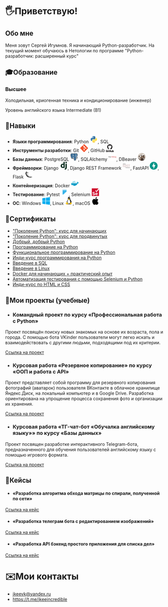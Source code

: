 # 🖐Приветствую! 
## Обо мне
Меня зовут Сергей Игумнов. Я начинающий Python-разработчик. На текущий момент обучаюсь в Нетологии по программе "Python-разработчик: расширенный курс"

## 🎓Образование
### Высшее 

Холодильная, криогенная техника и кондиционирование (инженер)

Уровень английского языка Intermediate (B1)

## 🧠Навыки
- **Языки программирования**: Python <img src="https://github.com/devicons/devicon/blob/master/icons/python/python-original.svg" alt="Python" width="25" height="25" />, SQL
- **Инструменты разработки**: Git <img src="https://github.com/devicons/devicon/blob/master/icons/git/git-original.svg" alt="Git" width="25" height="25" />, GitHub <img src="https://github.com/devicons/devicon/blob/master/icons/github/github-original-wordmark.svg" alt="GitHub" width="25" height="25" />
- **Базы данных**: PostgreSQL <img src="https://github.com/devicons/devicon/blob/master/icons/postgresql/postgresql-original.svg" alt="PostgreSQL" width="25" height="25" />, SQLAlchemy <img src="https://github.com/devicons/devicon/blob/master/icons/sqlalchemy/sqlalchemy-original-wordmark.svg" alt="SQLAlchemy" width="25" height="25" />, DBeaver <img src="https://github.com/devicons/devicon/blob/master/icons/dbeaver/dbeaver-original.svg" alt="DBeaver" width="25" height="25" />
- **Фреймворки**: Django <img src="https://github.com/devicons/devicon/blob/master/icons/django/django-plain.svg" alt="Django" width="25" height="25" />, Django REST Framework <img src="https://github.com/devicons/devicon/blob/master/icons/djangorest/djangorest-original.svg" alt="Django REST Framework" width="25" height="25" />, FastAPI <img src="https://github.com/devicons/devicon/blob/master/icons/fastapi/fastapi-plain.svg" alt="FastAPI" width="25" height="25" />, Flask <img src="https://github.com/devicons/devicon/blob/master/icons/flask/flask-original.svg" alt="Flask" width="25" height="25" />
- **Контейнеризация**: Docker <img src="https://github.com/devicons/devicon/blob/master/icons/docker/docker-plain.svg" alt="Django" width="25" height="25" />
- **Тестирование**: Pytest <img src="https://github.com/devicons/devicon/blob/master/icons/pytest/pytest-plain.svg" alt="Pytest" width="25" height="25" />, Selenium <img src="https://github.com/devicons/devicon/blob/master/icons/selenium/selenium-original.svg" alt="Selenium" width="25" height="25" />
- **ОС**: Windows <img src="https://github.com/devicons/devicon/blob/master/icons/windows8/windows8-original.svg" alt="Windows" width="25" height="25" />, Linux  <img src="https://github.com/devicons/devicon/blob/master/icons/linux/linux-original.svg" alt="Linux" width="25" height="25" />, macOS <img src="https://github.com/devicons/devicon/blob/master/icons/apple/apple-original.svg" alt="Windows" width="25" height="25" />

## 📃Сертификаты
- ["Поколение Python": курс для начинающих](https://stepik.org/cert/2391331)
- ["Поколение Python": курс для продвинутых](https://stepik.org/cert/2456334)
- [Добрый, добрый Python](https://stepik.org/cert/2593149)
- [Программирование на Python](https://stepik.org/cert/2512359)
- [Функциональное программирование на Python](https://stepik.org/cert/2533369)
- [Инди-курс программирования на Python](https://stepik.org/cert/2637806)
- [Введение в SQL](https://stepik.org/cert/2488176)
- [Введение в Linux](https://stepik.org/cert/2200592)
- [Docker для начинающих + практический опыт](https://stepik.org/cert/2664961)
- [Автоматизация тестирования с помощью Selenium и Python](https://stepik.org/cert/2666351)
- [Инди-курс по HTML и CSS](https://stepik.org/cert/2687146)

## 📂Мои проекты (учебные)
- ### Командный проект по курсу «Профессиональная работа с Python»

Проект посвящён поиску новых знакомых на основе их возраста, пола и города. С помощью бота VKinder пользователи могут легко искать и взаимодействовать с другими людьми, подходящими под их критерии.

[Ссылка на проект](https://github.com/jkeevk/VKinder)

- ### Курсовая работа «Резервное копирование» по курсу «ООП и работа с API»
  
Проект представляет собой программу для резервного копирования фотографий (аватарок) пользователя ВКонтакте в облачное хранилище Яндекс.Диск, на локальный компьютер и в Google Drive. Разработка ориентирована на упрощение процесса сохранения фото и организации их хранения.

[Ссылка на проект](https://github.com/jkeevk/Course_Project_API)


- ### Курсовая работа «ТГ-чат-бот «Обучалка английскому языку»» по курсу «Базы данных»
  
Проект посвящен разработке интерактивного Telegram-бота, предназначенного для обучения пользователей английскому языку с помощью игрового формата. 

[Ссылка на проект](https://github.com/jkeevk/Project_TgBOT)

## 💼Кейсы
- #### «Разработка алгоритма обхода матрицы по спирали, полученной по сети»
[Ссылка на кейс](https://github.com/jkeevk/Case_Spiral_Matrix)
- #### «Разработка телеграм бота с редактированием изображений»
[Ссылка на кейс](https://github.com/jkeevk/Case_TgBOT)
- #### «Разработка API бэкенд простого приложения для списка дел»
[Ссылка на кейс](https://github.com/jkeevk/todo_list)

# ✉️Мои контакты

- jkeevk@yandex.ru
- https://t.me/jkeeincredible




